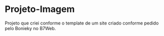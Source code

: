 # Projeto-Imagem
Projeto que criei conforme o template de um site criado conforme pedido pelo Bonieky no B7Web.
